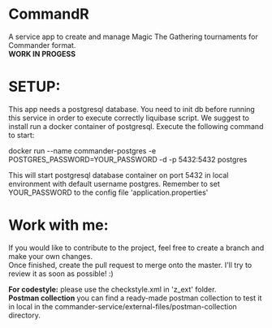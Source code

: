 # CommandR

A service app to create and manage Magic The Gathering tournaments for Commander format.  
**WORK IN PROGESS**

# SETUP:

This app needs a postgresql database. You need to init db before running this service in order to execute correctly liquibase script.
We suggest to install run a docker container of postgresql. Execute the following command to start:

docker run --name commander-postgres -e POSTGRES_PASSWORD=YOUR_PASSWORD -d -p 5432:5432 postgres

This will start postgresql database container on port 5432 in local environment with default username postgres.
Remember to set YOUR_PASSWORD to the config file 'application.properties'

# Work with me:
If you would like to contribute to the project, feel free to create a branch and make your own changes.  
Once finished, create the pull request to merge onto the master.
I'll try to review it as soon as possible! :)  

**For codestyle:** please use the checkstyle.xml in 'z_ext' folder.  
**Postman collection** you can find a ready-made postman collection to test it in local in the commander-service/external-files/postman-collection directory.

